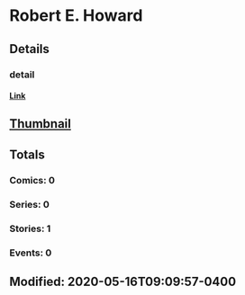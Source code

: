 # Robert E. Howard 
## Details
### detail
#### [Link](http://marvel.com/comics/creators/14077/robert_e_howard?utm_campaign=apiRef&utm_source=225578a89fc76f3d20fbffda5d17a88d)
## [Thumbnail](http://i.annihil.us/u/prod/marvel/i/mg/b/40/image_not_available.jpg)
## Totals
### Comics: 0
### Series: 0
### Stories: 1
### Events: 0
## Modified: 2020-05-16T09:09:57-0400